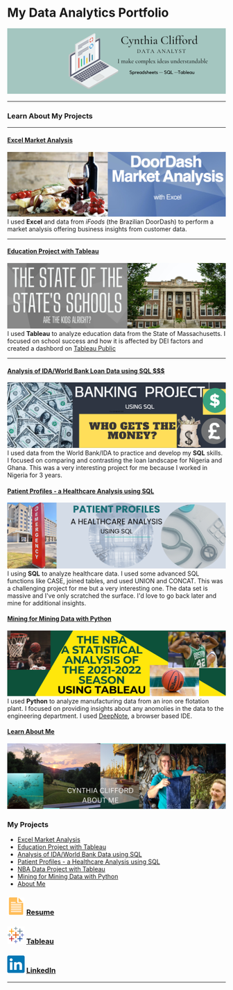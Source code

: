# My Data Analytics Portfolio
[<img src="images/Mint Banner.png?raw=true"/>](https://www.linkedin.com/in/cynthia-a-clifford/)

---

### Learn About My Projects




---
#### [Excel Market Analysis](https://www.linkedin.com/pulse/door-dash-market-analysis-cynthia-clifford/)
[<img src="images/DoorDashCoverPic.png?raw=true"/>](https://www.linkedin.com/pulse/door-dash-market-analysis-cynthia-clifford/)
I used **Excel** and data from *iFoods* (the Brazilian DoorDash) to perform a market analysis offering business insights from customer data. 


---
#### [Education Project with Tableau](https://www.linkedin.com/pulse/whats-up-schools-cynthia-clifford/)
[<img src="images/WhatsUpWithSchoolscover.png?raw=true"/>](https://www.linkedin.com/pulse/whats-up-schools-cynthia-clifford/)
I used **Tableau** to analyze education data from the State of Massachusetts. I focused on school success and how it is affected by DEI factors and created a dashbord on [Tableau Public](https://public.tableau.com/app/profile/cynthia.clifford)

---

#### [Analysis of IDA/World Bank Loan Data using SQL $$$](https://www.linkedin.com/pulse/who-gets-money-cynthia-clifford)
[<img src="images/Banking Cover Article.png?raw=true"/>](https://www.linkedin.com/pulse/who-gets-money-cynthia-clifford/)
I used data from the World Bank/IDA to practice and develop my **SQL** skills. I focused on comparing and contrasting the loan landscape for Nigeria and Ghana. This was a very interesting project for me because I worked in Nigeria for 3 years.

#### [Patient Profiles - a Healthcare Analysis using SQL](https://www.linkedin.com/pulse/patient-profiles-healthcare-analysis-cynthia-clifford)
[<img src="images/Hospitals SQL Project.png?raw=true"/>](https://www.linkedin.com/pulse/patient-profiles-healthcare-analysis-cynthia-clifford)
I using **SQL** to analyze healthcare data. I used some advanced SQL functions like CASE, joined tables, and used UNION and CONCAT. This was a challenging project for me but a very interesting one. The data set is massive and I've only scratched the surface. I'd love to go back later and mine for additional insights.


#### [Mining for Mining Data with Python](https://www.linkedin.com/pulse/mining-data-python-cynthia-clifford)
[<img src="images/NBA Statistical Analysis.png?raw=true"/>](https://www.linkedin.com/pulse/whats-up-schools-cynthia-clifford/)
I used **Python** to analyze manufacturing data from an iron ore flotation plant. I focused on providing insights about any anomolies in the data to the engineering department. I used [DeepNote](https://public.tableau.com/app/profile/cynthia.clifford/viz/NBAProject_16792277173640/NBAStory), a browser based IDE.

#### [Learn About Me](/aboutme.md)
[<img src="images/AboutMe.png?raw=true"/>](/aboutme.md)    
### My Projects

- [Excel Market Analysis](https://www.linkedin.com/pulse/door-dash-market-analysis-cynthia-clifford/)
- [Education Project with Tableau](https://www.linkedin.com/pulse/whats-up-schools-cynthia-clifford/)
- [Analysis of IDA/World Bank Data using SQL](https://www.linkedin.com/pulse/who-gets-money-cynthia-clifford/)
- [Patient Profiles - a Healthcare Analysis using SQL](https://www.linkedin.com/pulse/patient-profiles-healthcare-analysis-cynthia-clifford)
- [NBA Data Project with Tableau](https://www.linkedin.com/pulse/nba-2021-22-what-year-cynthia-clifford/)
- [Mining for Mining Data with Python](https://www.linkedin.com/pulse/mining-data-python-cynthia-clifford)
- [About Me](/aboutme.md)

### [<img src="images/doc_icon.png?raw=true"/>](/files/KGW_02_07_2023.pdf) [Resume](/files/Cynthia_Clifford_Data_Analyst_v2.pdf)     
### [<img src="images/tableau_icon.png?raw=true"/>](https://public.tableau.com/app/profile/cynthia.clifford) [Tableau](https://public.tableau.com/app/profile/cynthia.clifford)     
### [<img src="images/linkedin_icon.png?raw=true"/>](https://www.linkedin.com/in/cynthia-a-clifford/) [LinkedIn](https://www.linkedin.com/in/cynthia-a-clifford/)
---




